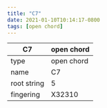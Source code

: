 ```yaml
---
title: "C7"
date: 2021-01-10T10:14:17-0800
tags: [open chord]
---
```


|C7|open chord|
|---|---|
|type|open chord|
|name|C7|
|root string|5|
|fingering|X32310|
